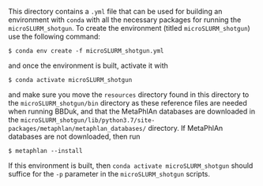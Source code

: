 This directory contains a `.yml` file that can be used for building an environment with `conda` with all the necessary packages for running the `microSLURM_shotgun`. To create the environment (titled `microSLURM_shotgun`) use the following command:
```
$ conda env create -f microSLURM_shotgun.yml
```
and once the environment is built, activate it with
```
$ conda activate microSLURM_shotgun
```
and make sure you move the `resources` directory found in this directory to the `microSLURM_shotgun/bin` directory as these reference files are needed when running BBDuk, and that the MetaPhlAn databases are downloaded in the `microSLURM_shotgun/lib/python3.7/site-packages/metaphlan/metaphlan_databases/` directory. If MetaPhlAn databases are not downloaded, then run
```
$ metaphlan --install
```

If this environment is built, then `conda activate microSLURM_shotgun` should suffice for the `-p` parameter in the `microSLURM_shotgun` scripts.

